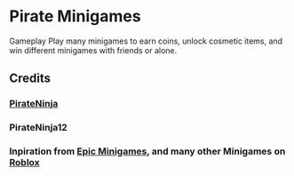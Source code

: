# Pirate Minigames

Gameplay
Play many minigames to earn coins, unlock cosmetic items, and win different minigames with friends or alone.

## Credits
### [PirateNinja](https://www.roblox.com/groups/1043574/pirateninja#!/about)
### PirateNinja12
### Inpiration from [Epic Minigames](https://www.roblox.com/games/277751860/Epic-Minigames), and many other Minigames on [Roblox](https://www.roblox.com)